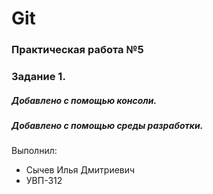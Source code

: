 # Git
### Практическая работа №5
### Задание 1.
##### Добавлено с помощью консоли.
##### Добавлено с помощью среды разработки.
Выполнил:
* Сычев Илья Дмитриевич
* УВП-312
